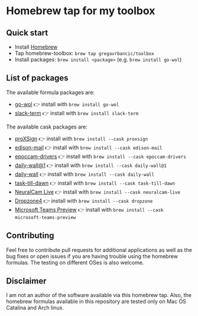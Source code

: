 # Homebrew tap for my toolbox

## Quick start

- Install [Homebrew](http://brew.sh/)
- Tap homebrew-toolbox: ```brew tap gregavrbancic/toolbox```
- Install packages: ```brew install <package>``` (e.g. ```brew install go-wol```)

## List of packages

The available formula packages are:

- [go-wol](https://github.com/sabhiram/go-wol) :point_right: install with ```brew install go-wol```
- [slack-term](https://github.com/erroneousboat/slack-term) :point_right: install with ```brew install slack-term```

The available cask packages are:

- [proXSign](https://proxsign.setcce.si/proXSignCustomerPages/index2.html) :point_right: install with ```brew install --cask proxsign```
- [edison-mail](https://mail.edison.tech/mac) :point_right: install with ```brew install --cask edison-mail```
- [epoccam-drivers](http://www.kinoni.com/) :point_right: install with ```brew install --cask epoccam-drivers```
- [daily-wall@1](https://dailywall.space/) :point_right: install with ```brew install --cask daily-wall@1```
- [daily-wall](https://dailywallapp.com/) :point_right: install with ```brew install --cask daily-wall```
- [task-till-dawn](https://www.oliver-matuschin.de/en/projects/task-till-dawn) :point_right: install with ```brew install --cask task-till-dawn```
- [NeuralCam Live](https://neural.cam/live/) :point_right: install with ```brew install --cask neuralcam-live```
- [Dropzone4](https://aptonic.com/) :point_right: install with ```brew install --cask dropzone```
- [Microsoft Teams Preview](https://teams.microsoft.com/) :point_right: install with ```brew install --cask microsoft-teams-preview```

## Contributing

Feel free to contribute pull requests for additional applications as well as the bug fixes or open issues if you are having trouble using the homebrew formulas. The testing on different OSes is also welcome.

## Disclaimer

I am not an author of the software available via this homebrew tap. Also, the homebrew formulas available in this repository are tested only on Mac OS Catalina and Arch linux.